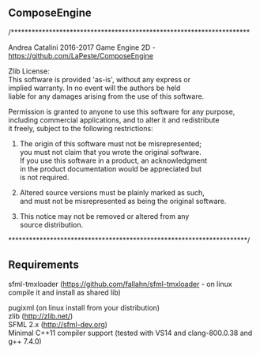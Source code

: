 ComposeEngine
-------------



/*********************************************************************

Andrea Catalini 2016-2017
Game Engine 2D - https://github.com/LaPeste/ComposeEngine

Zlib License:  
This software is provided 'as-is', without any express or  
implied warranty. In no event will the authors be held  
liable for any damages arising from the use of this software.  

Permission is granted to anyone to use this software for any purpose,  
including commercial applications, and to alter it and redistribute  
it freely, subject to the following restrictions:  

1. The origin of this software must not be misrepresented;  
   you must not claim that you wrote the original software.  
   If you use this software in a product, an acknowledgment  
   in the product documentation would be appreciated but  
   is not required.  

2. Altered source versions must be plainly marked as such,  
   and must not be misrepresented as being the original software.  

3. This notice may not be removed or altered from any  
   source distribution.

*********************************************************************/


   Requirements
------------

sfml-tmxloader (https://github.com/fallahn/sfml-tmxloader - on linux compile it and install as shared lib) 

pugixml (on linux install from your distribution)  
zlib (http://zlib.net/)  
SFML 2.x (http://sfml-dev.org)  
Minimal C++11 compiler support (tested with VS14 and clang-800.0.38 and g++ 7.4.0)
